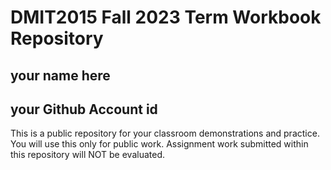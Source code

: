 # DMIT2015 Fall 2023 Term Workbook Repository

## your name here

## your Github Account id

This is a public repository for your classroom demonstrations and practice. You will use this only for public work. Assignment work submitted within this repository will NOT be evaluated.

